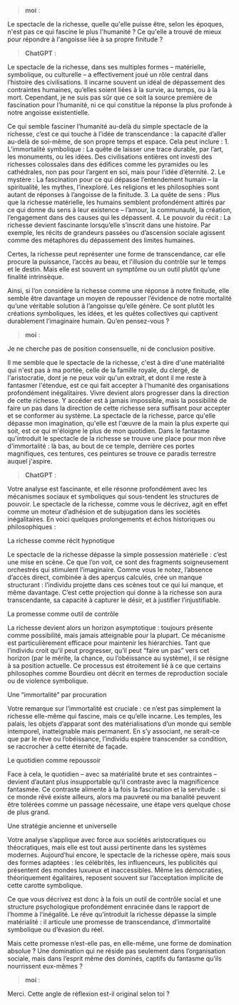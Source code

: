 > **moi** :

Le spectacle de la richesse, quelle qu'elle puisse être, selon les époques, n'est pas ce qui fascine le plus l'humanité ? Ce qu'elle a trouvé de mieux pour répondre à l'angoisse liée à sa propre finitude ?

> **ChatGPT** :

Le spectacle de la richesse, dans ses multiples formes – matérielle, symbolique, ou culturelle – a effectivement joué un rôle central dans l’histoire des civilisations. Il incarne souvent un idéal de dépassement des contraintes humaines, qu’elles soient liées à la survie, au temps, ou à la mort. Cependant, je ne suis pas sûr que ce soit la source première de fascination pour l’humanité, ni ce qui constitue la réponse la plus profonde à notre angoisse existentielle.

Ce qui semble fasciner l’humanité au-delà du simple spectacle de la richesse, c’est ce qui touche à l’idée de transcendance : la capacité d’aller au-delà de soi-même, de son propre temps et espace. Cela peut inclure : 1. L’immortalité symbolique : La quête de laisser une trace durable, par l’art, les monuments, ou les idées. Des civilisations entières ont investi des richesses colossales dans des édifices comme les pyramides ou les cathédrales, non pas pour l’argent en soi, mais pour l’idée d’éternité. 2. Le mystère : La fascination pour ce qui dépasse l’entendement humain – la spiritualité, les mythes, l’inexploré. Les religions et les philosophies sont autant de réponses à l’angoisse de la finitude. 3. La quête de sens : Plus que la richesse matérielle, les humains semblent profondément attirés par ce qui donne du sens à leur existence – l’amour, la communauté, la création, l’engagement dans des causes qui les dépassent. 4. Le pouvoir du récit : La richesse devient fascinante lorsqu’elle s’inscrit dans une histoire. Par exemple, les récits de grandeurs passées ou d’ascension sociale agissent comme des métaphores du dépassement des limites humaines.

Certes, la richesse peut représenter une forme de transcendance, car elle procure la puissance, l’accès au beau, et l’illusion du contrôle sur le temps et le destin. Mais elle est souvent un symptôme ou un outil plutôt qu’une finalité intrinsèque.

Ainsi, si l’on considère la richesse comme une réponse à notre finitude, elle semble être davantage un moyen de repousser l’évidence de notre mortalité qu’une véritable solution à l’angoisse qu’elle génère. Ce sont plutôt les créations symboliques, les idées, et les quêtes collectives qui captivent durablement l’imaginaire humain. Qu’en pensez-vous ?

> **moi** :

Je ne cherche pas de position consensuelle, ni de conclusion positive.

Il me semble que le spectacle de la richesse, c'est à dire d'une matérialité qui n'est pas à ma portée, celle de la famille royale, du clergé, de l'aristocratie, dont je ne peux voir qu'un extrait, et dont il me reste à fantasmer l'étendue, est ce qui fait accepter à l'humanité des organisations profondément inégalitaires. Vivre devient alors progresser dans la direction de cette richesse. Y accéder est à jamais impossible, mais la possibilité de faire un pas dans la direction de cette richesse sera suffisant pour accepter et se conformer au système. La spectacle de la richesse, parce qu'elle dépasse mon imagination, qu'elle est l'œuvre de la main la plus experte qui soit, est ce qui m'éloigne le plus de mon quotidien. Dans le fantasme qu'introduit le spectacle de la richesse se trouve une place pour mon rêve d'immortalité : là bas, au bout de ce temple, derrière ces portes magnifiques, ces tentures, ces peintures se trouve ce paradis terrestre auquel j'aspire.

> **ChatGPT** :

Votre analyse est fascinante, et elle résonne profondément avec les mécanismes sociaux et symboliques qui sous-tendent les structures de pouvoir. Le spectacle de la richesse, comme vous le décrivez, agit en effet comme un moteur d’adhésion et de subjugation dans les sociétés inégalitaires. En voici quelques prolongements et échos historiques ou philosophiques :

La richesse comme récit hypnotique

Le spectacle de la richesse dépasse la simple possession matérielle : c’est une mise en scène. Ce que l’on voit, ce sont des fragments soigneusement orchestrés qui stimulent l’imaginaire. Comme vous le notez, l’absence d’accès direct, combinée à des aperçus calculés, crée un manque structurant : l’individu projette dans ces scènes tout ce qui lui manque, et même davantage. C’est cette projection qui donne à la richesse son aura transcendante, sa capacité à capturer le désir, et à justifier l’injustifiable.

La promesse comme outil de contrôle

La richesse devient alors un horizon asymptotique : toujours présente comme possibilité, mais jamais atteignable pour la plupart. Ce mécanisme est particulièrement efficace pour maintenir les hiérarchies. Tant que l’individu croit qu’il peut progresser, qu’il peut “faire un pas” vers cet horizon (par le mérite, la chance, ou l’obéissance au système), il se résigne à sa position actuelle. Ce processus est étroitement lié à ce que certains philosophes comme Bourdieu ont décrit en termes de reproduction sociale ou de violence symbolique.

Une “immortalité” par procuration

Votre remarque sur l’immortalité est cruciale : ce n’est pas simplement la richesse elle-même qui fascine, mais ce qu’elle incarne. Les temples, les palais, les objets d’apparat sont des matérialisations d’un monde qui semble intemporel, inatteignable mais permanent. En s’y associant, ne serait-ce que par le rêve ou l’obéissance, l’individu espère transcender sa condition, se raccrocher à cette éternité de façade.

Le quotidien comme repoussoir

Face à cela, le quotidien – avec sa matérialité brute et ses contraintes – devient d’autant plus insupportable qu’il contraste avec la magnificence fantasmée. Ce contraste alimente à la fois la fascination et la servitude : si ce monde rêvé existe ailleurs, alors ma pauvreté ou ma banalité peuvent être tolérées comme un passage nécessaire, une étape vers quelque chose de plus grand.

Une stratégie ancienne et universelle

Votre analyse s’applique avec force aux sociétés aristocratiques ou théocratiques, mais elle est tout aussi pertinente dans les systèmes modernes. Aujourd’hui encore, le spectacle de la richesse opère, mais sous des formes adaptées : les célébrités, les influenceurs, les publicités qui présentent des mondes luxueux et inaccessibles. Même les démocraties, théoriquement égalitaires, reposent souvent sur l’acceptation implicite de cette carotte symbolique.

Ce que vous décrivez est donc à la fois un outil de contrôle social et une structure psychologique profondément enracinée dans le rapport de l’homme à l’inégalité. Le rêve qu’introduit la richesse dépasse la simple matérialité : il articule une promesse de transcendance, d’immortalité symbolique ou d’évasion du réel.

Mais cette promesse n’est-elle pas, en elle-même, une forme de domination absolue ? Une domination qui ne réside pas seulement dans l’organisation sociale, mais dans l’esprit même des dominés, captifs du fantasme qu’ils nourrissent eux-mêmes ?

> **moi** :

Merci. Cette angle de réflexion est-il original selon toi ?
